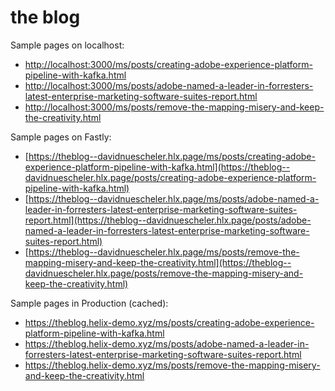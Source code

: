 # the blog

Sample pages on localhost: 

- [http://localhost:3000/ms/posts/creating-adobe-experience-platform-pipeline-with-kafka.html](http://localhost:3000/posts/creating-adobe-experience-platform-pipeline-with-kafka.html)
- [http://localhost:3000/ms/posts/adobe-named-a-leader-in-forresters-latest-enterprise-marketing-software-suites-report.html](http://localhost:3000/posts/adobe-named-a-leader-in-forresters-latest-enterprise-marketing-software-suites-report.html)
- [http://localhost:3000/ms/posts/remove-the-mapping-misery-and-keep-the-creativity.html](http://localhost:3000/posts/remove-the-mapping-misery-and-keep-the-creativity.html)

Sample pages on Fastly:

- [https://theblog--davidnuescheler.hlx.page/ms/posts/creating-adobe-experience-platform-pipeline-with-kafka.html](https://theblog--davidnuescheler.hlx.page/posts/creating-adobe-experience-platform-pipeline-with-kafka.html)
- [https://theblog--davidnuescheler.hlx.page/ms/posts/adobe-named-a-leader-in-forresters-latest-enterprise-marketing-software-suites-report.html](https://theblog--davidnuescheler.hlx.page/posts/adobe-named-a-leader-in-forresters-latest-enterprise-marketing-software-suites-report.html)
- [https://theblog--davidnuescheler.hlx.page/ms/posts/remove-the-mapping-misery-and-keep-the-creativity.html](https://theblog--davidnuescheler.hlx.page/posts/remove-the-mapping-misery-and-keep-the-creativity.html)

Sample pages in Production (cached):

- https://theblog.helix-demo.xyz/ms/posts/creating-adobe-experience-platform-pipeline-with-kafka.html
- https://theblog.helix-demo.xyz/ms/posts/adobe-named-a-leader-in-forresters-latest-enterprise-marketing-software-suites-report.html
- https://theblog.helix-demo.xyz/ms/posts/remove-the-mapping-misery-and-keep-the-creativity.html
